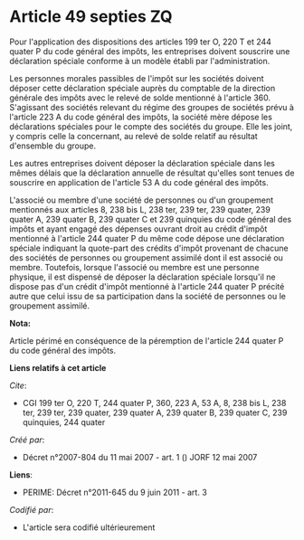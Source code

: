 # Article 49 septies ZQ

Pour l'application des dispositions des articles 199 ter O, 220 T et 244 quater P du code général des impôts, les entreprises
doivent souscrire une déclaration spéciale conforme à un modèle établi par l'administration.

Les personnes morales passibles de l'impôt sur les sociétés doivent déposer cette déclaration spéciale auprès du comptable de
la direction générale des impôts avec le relevé de solde mentionné à l'article 360. S'agissant des sociétés relevant du
régime des groupes de sociétés prévu à l'article 223 A du code général des impôts, la société mère dépose les déclarations
spéciales pour le compte des sociétés du groupe. Elle les joint, y compris celle la concernant, au relevé de solde relatif au
résultat d'ensemble du groupe.

Les autres entreprises doivent déposer la déclaration spéciale dans les mêmes délais que la déclaration annuelle de résultat
qu'elles sont tenues de souscrire en application de l'article 53 A du code général des impôts.

L'associé ou membre d'une société de personnes ou d'un groupement mentionnés aux articles 8, 238 bis L, 238 ter, 239 ter, 239
quater, 239 quater A, 239 quater B, 239 quater C et 239 quinquies du code général des impôts et ayant engagé des dépenses
ouvrant droit au crédit d'impôt mentionné à l'article 244 quater P du même code dépose une déclaration spéciale indiquant la
quote-part des crédits d'impôt provenant de chacune des sociétés de personnes ou groupement assimilé dont il est associé ou
membre. Toutefois, lorsque l'associé ou membre est une personne physique, il est dispensé de déposer la déclaration spéciale
lorsqu'il ne dispose pas d'un crédit d'impôt mentionné à l'article 244 quater P précité autre que celui issu de sa
participation dans la société de personnes ou le groupement assimilé.

**Nota:**

Article périmé en conséquence de la péremption de l'article 244 quater P du code général des impôts.

**Liens relatifs à cet article**

_Cite_:

  - CGI 199 ter O, 220 T, 244 quater P, 360, 223 A, 53 A, 8, 238 bis L, 238 ter, 239 ter, 239 quater, 239 quater A, 239 quater B, 239 quater C, 239 quinquies, 244 quater

_Créé par_:

  - Décret n°2007-804 du 11 mai 2007 - art. 1 () JORF 12 mai 2007

**Liens**:

  - PERIME: Décret n°2011-645 du 9 juin 2011 - art. 3

_Codifié par_:

  - L'article sera codifié ultérieurement
